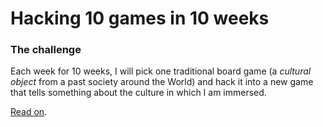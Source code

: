 # Hacking 10 games in 10 weeks

### The challenge

Each week for 10 weeks, I will pick one traditional board game (a *cultural object* from a past society around the World) and hack it into a new game that tells something about the culture in which I am immersed.

[Read on](https://medium.com/10-game-hacks-in-10-weeks/10-game-hacks-in-10-weeks-68d0255e3a52).

